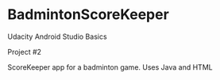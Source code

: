 # BadmintonScoreKeeper

Udacity Android Studio Basics

Project #2

ScoreKeeper app for a badminton game. Uses Java and HTML

